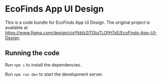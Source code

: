 
  # EcoFinds App UI Design

  This is a code bundle for EcoFinds App UI Design. The original project is available at https://www.figma.com/design/cjqYkblz2iTGtuTLOfH7sE/EcoFinds-App-UI-Design.

  ## Running the code

  Run `npm i` to install the dependencies.

  Run `npm run dev` to start the development server.
  